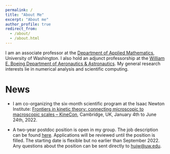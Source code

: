 ```yaml
---
permalink: /
title: "About Me"
excerpt: "About me"
author_profile: true
redirect_from: 
  - /about/
  - /about.html
---
```


I am an associate professor at the [Department of Applied Mathematics](https://amath.washington.edu), University of Washington. I also hold an adjunct professorship at the [William E. Boeing Department of Aeronautics & Astronautics](https://www.aa.washington.edu/). My general research interests lie in numerical analysis and scientific computing.

News
======
* I am co-organizing the six-month scientific program at the Isaac Newton Institute: [Frontiers in kinetic theory: connecting microscopic to macroscopic scales – KineCon](https://www.newton.ac.uk/event/fkt/), Cambridge, UK, January 4th to June 24th, 2022.

* A two-year postdoc position is open in my group. The job description can be found [here](https://www.mathjobs.org/jobs/list/18739). Applications will be reviewed until the position is filled. The starting date is flexible but no earlier than September 2022. Any questions about the position can be sent directly to [hujw@uw.edu](<hujw@uw.edu>).
